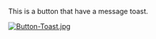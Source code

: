 This is a button that have a message toast.


[![Button-Toast.jpg](https://i.postimg.cc/2yJr2Qz1/Button-Toast.jpg)](https://postimg.cc/2L4s5BLY)
